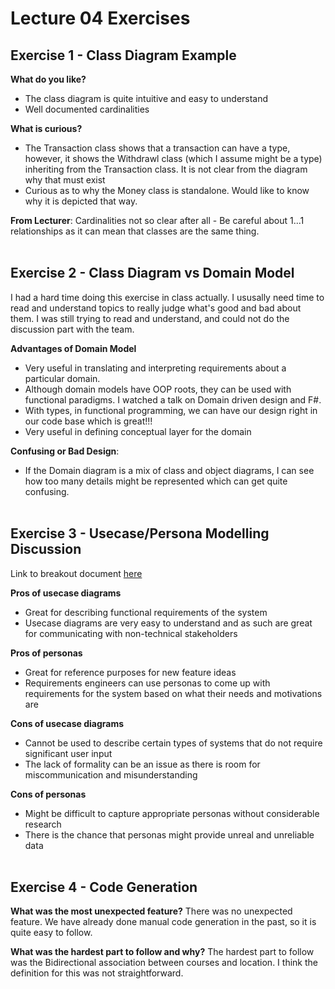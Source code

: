 # Lecture 04 Exercises

## Exercise 1 - Class Diagram Example
**What do you like?**
- The class diagram is quite intuitive and easy to understand
- Well documented cardinalities

**What is curious?**
- The Transaction class shows that a transaction can have a type, however, it shows the Withdrawl class (which I assume might be a type) inheriting from the Transaction class. It is not clear from the diagram why that must exist
- Curious as to why the Money class is standalone. Would like to know why it is depicted that way.

**From Lecturer**: Cardinalities not so clear after all - Be careful about 1...1 relationships as it can mean that classes are the same thing.      
&nbsp;

## Exercise 2 - Class Diagram vs Domain Model
I had a hard time doing this exercise in class actually. I ususally need time to read and understand topics to really judge what's good and bad about them. I was still trying to read and understand, and could not do the discussion part with the team. 

**Advantages of Domain Model**
- Very useful in translating and interpreting requirements about a particular domain.
- Although domain models have OOP roots, they can be used with functional paradigms. I watched a talk on Domain driven design and F#.
- With types, in functional programming, we can have our design right in our code base which is great!!!
- Very useful in defining conceptual layer for the domain

**Confusing or Bad Design**:
- If the Domain diagram is a mix of class and object diagrams, I can see how too many details might be represented which can get quite confusing.      
&nbsp;

## Exercise 3 - Usecase/Persona Modelling Discussion
Link to breakout document [here](https://docs.google.com/document/d/1qgGjlMClRU1q5O7WqBxVs28q4FTj0QSGMVyXWI-tCSQ/edit)

**Pros of usecase diagrams**
- Great for describing functional requirements of the system
- Usecase diagrams are very easy to understand and as such are great for communicating with non-technical stakeholders

**Pros of personas**
- Great for reference purposes for new feature ideas
- Requirements engineers can use personas to come up with requirements for the system based on what their needs and motivations are

**Cons of usecase diagrams**
- Cannot be used to describe certain types of systems that do not require significant user input
- The lack of formality can be an issue as there is room for miscommunication and misunderstanding

**Cons of personas**
- Might be difficult to capture appropriate personas without considerable research
- There is the chance that personas might provide unreal and unreliable data      
&nbsp;

## Exercise 4 - Code Generation
**What was the most unexpected feature?** 
There was no unexpected feature. We have already done manual code generation in the past, so it is quite easy to follow.

**What was the hardest part to follow and why?** 
The hardest part to follow was the Bidirectional association between courses and location. I think the definition for this was not straightforward. 



